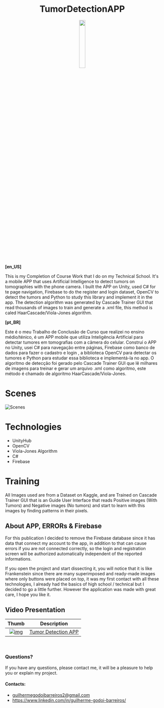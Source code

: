 
 <center><h1 align="center">TumorDetectionAPP</h1></center>


<p align="center">
  <img width="20%" src="https://i.imgur.com/Ib7Jizi.png">
</p>

**[en_US]**

This is my Completion of Course Work that I do on my Technical School. It's a mobile APP that uses Artificial Intelligence to detect tumors on tomographies with the phone camera. I built the APP on Unity, used C# for te page navigation, Firebase to do the register and login dataset, OpenCV to detect the tumors and Python to study this library and implement it in the app. The detection algorithm was generated by Cascade Trainer GUI that read thousands of images to train and generate a .xml file, this method is caled HaarCascade/Viola-Jones algorithm.

**[pt_BR]**

Este é o meu Trabalho de Conclusão de Curso que realizei no ensino médio/ténico, é um APP mobile que utiliza Inteligência Artificial para detectar tumores em tomografias com a câmera do celular. Construí o APP no Unity, usei C# para navegação entre páginas, Firebase como banco de dados para fazer o cadastro e login , a biblioteca OpenCV para detectar os tumores e Python para estudar essa biblioteca e implementá-la no app. O algoritmo de detecção foi gerado pelo Cascade Trainer GUI que lê milhares de imagens para treinar e gerar um arquivo .xml como algoritmo, este método é chamado de algoritmo HaarCascade/Viola-Jones.


# Scenes

![Scenes](https://i.imgur.com/aFP5ukb.png)


# Technologies 

- UnityHub
- OpenCV
- Viola-Jones Algorithm
- C#
- Firebase

# Training 

All Images used are from a Dataset on Kaggle, and are Trained on Cascade Trainer GUI that is an Guide User Interface that reads Positive images (With Tumors) and Negative images (No tumors) and start to learn with this images by finding patterns in their pixels.

## About APP, ERRORs & Firebase

For this publication I decided to remove the Firebase database since it has data that connect my account to the app, in addition to that can cause errors if you are not connected correctly, so the login and registration screen will be authorized automatically independent of the reported informations.

If you open the project and start dissecting it, you will notice that it is like Frankenstein since there are many superimposed and ready-made images where only buttons were placed on top, it was my first contact with all these technologies, I already had the basics of high school / technical but I decided to go a little further. However the application was made with great care, I hope you like it.

## Video Presentation

| Thumb | Description |
| :-: | --- |
| [![img](https://i.imgur.com/h050De3.png)](https://youtu.be/YgHsiHR--DA?t=82) | [Tumor Detection APP](https://youtu.be/YgHsiHR--DA?t=82)
<br>

### Questions?
If you have any questions, please contact me, it will be a pleasure to help you or explain my project.

#### Contacts:
- guilhermegodoibarreiros2@gmail.com
- https://www.linkedin.com/in/guilherme-godoi-barreiros/


